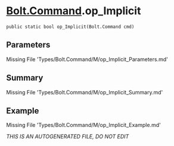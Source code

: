 # [Bolt.Command](Types/Bolt.Command.md).op_Implicit
`public static bool op_Implicit(Bolt.Command cmd)`
## Parameters
Missing File 'Types/Bolt.Command/M/op_Implicit_Parameters.md'
## Summary
Missing File 'Types/Bolt.Command/M/op_Implicit_Summary.md'
## Example
Missing File 'Types/Bolt.Command/M/op_Implicit_Example.md'

*THIS IS AN AUTOGENERATED FILE, DO NOT EDIT*
